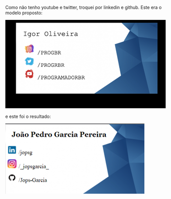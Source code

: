 Como não tenho youtube e twitter, troquei por linkedin e github.
Este era o modelo proposto:

![alt text](https://github.com/Jops-Garcia/ProgramadorBR_Desafios/blob/main/modulo3-CSS_basico/Modelo.png)



e este foi o resultado:

![alt text](https://github.com/Jops-Garcia/ProgramadorBR_Desafios/blob/main/modulo3-CSS_basico/resultado.png)
